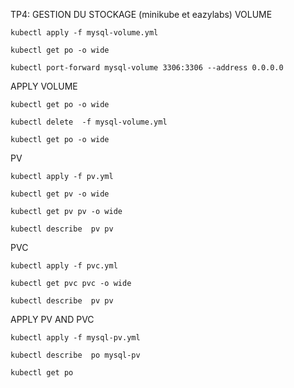 TP4: GESTION DU STOCKAGE (minikube et eazylabs)
VOLUME

````
kubectl apply -f mysql-volume.yml
````
````
kubectl get po -o wide
````
````
kubectl port-forward mysql-volume 3306:3306 --address 0.0.0.0
````

APPLY VOLUME

````
kubectl get po -o wide
````
````
kubectl delete  -f mysql-volume.yml
````
````
kubectl get po -o wide
````
PV

````
kubectl apply -f pv.yml
````
````
kubectl get pv -o wide
````
````
kubectl get pv pv -o wide
````
````
kubectl describe  pv pv
````
PVC

````
kubectl apply -f pvc.yml
````
````
kubectl get pvc pvc -o wide
````
````
kubectl describe  pv pv
````
APPLY PV AND PVC
````
kubectl apply -f mysql-pv.yml
````
````
kubectl describe  po mysql-pv
````
````
kubectl get po
````
